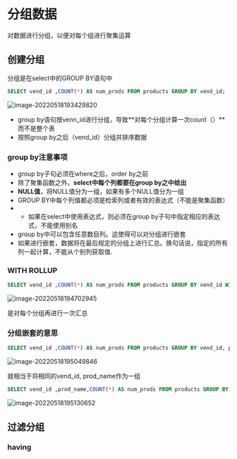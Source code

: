 # 分组数据

对数据进行分组，以便对每个组进行聚集运算

## 创建分组

分组是在select中的GROUP BY语句中

```sql
SELECT vend_id ,COUNT(*) AS num_prods FROM products GROUP BY vend_id;
```

![image-20220518193429820](https://buketyzl.oss-cn-qingdao.aliyuncs.com/image-20220518193429820.png)

- group by语句按venn_id进行分组，导致**对每个分组计算一次count（）**而不是整个表
- 按照group by之后（vend_id）分组并排序数据

### group by注意事项

- group by子句必须在where之后，order by之前
- 除了聚集函数之外，**select中每个列都要在group by之中给出**
- **NULL值**，将NULL值分为一组，如果有多个NULL值分为一组
- GROUP BY中每个列值都必须是检索列或者有效的表达式（不能是聚集函数）
- - 如果在select中使用表达式，则必须在group by子句中指定相应的表达式，不能使用别名
- group by中可以包含任意数目列。这使得可以对分组进行嵌套
- 如果进行嵌套，数据将在最后规定的分组上进行汇总。换句话说，指定的所有列一起计算，不能从个别列获取值.

### WITH ROLLUP

```sql
SELECT vend_id ,COUNT(*) AS num_prods FROM products GROUP BY vend_id WITH ROLLUP;
```

![image-20220518194702945](https://buketyzl.oss-cn-qingdao.aliyuncs.com/image-20220518194702945.png)

是对每个分组再进行一次汇总



### 分组嵌套的意思

```sql
SELECT vend_id ,COUNT(*) AS num_prods FROM products GROUP BY vend_id, prod_name;
```

![image-20220518195049846](https://buketyzl.oss-cn-qingdao.aliyuncs.com/image-20220518195049846.png)

就相当于将相同的vend_id, prod_name作为一组

```sql
SELECT vend_id ,prod_name,COUNT(*) AS num_prods FROM products GROUP BY vend_id, prod_name;
```

![image-20220518195130652](https://buketyzl.oss-cn-qingdao.aliyuncs.com/image-20220518195130652.png)



## 过滤分组

### **having**

